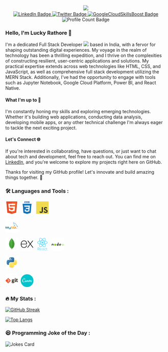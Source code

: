 <div id="header" align="center">
  <img src="https://media.giphy.com/media/v1.Y2lkPTc5MGI3NjExZGJiajZveHd3a3gzYzVzaXAyNDUyYXo2bTQwY3Bja2FtMmc0ODRhciZlcD12MV9pbnRlcm5hbF9naWZfYnlfaWQmY3Q9cw/paTz7UZbPfTZFRYnnB/giphy.gif" width="300"/>

  <div id="badges">
    <a href="https://www.linkedin.com/in/luckyrathore/">
      <img src="https://img.shields.io/badge/LinkedIn-darkblue?style=for-the-badge&logo=linkedin&logoColor=white" alt="LinkedIn Badge"/>
    </a>
    <a href="https://twitter.com/LuckyRathore911">
      <img src="https://img.shields.io/badge/Twitter-blue?style=for-the-badge&logo=twitter&logoColor=white" alt="Twitter Badge"/>
    </a>
    <a href="https://www.cloudskillsboost.google/public_profiles/3b17e1a3-54e9-4e91-9f43-f912614a6ae1">
      <img src="https://img.shields.io/badge/Google-yellow?style=for-the-badge&logo=google&logoColor=white" alt="GoogleCloudSkillsBoost Badge"/>
    </a>
    <img src="https://komarev.com/ghpvc/?username=LuckyRathore911&color=ff69b4&style=for-the-badge" alt="Profile Count Badge"/>
  </div>
</div>

### Hello, I'm Lucky Rathore 👋
I'm a dedicated Full Stack Developer <img src="https://media.giphy.com/media/u1WhXLjwgcXpHJBMRM/giphy.gif" width="30"> based in India, with a fervor for shaping outstanding digital experiences. My voyage in the realm of technology has been a thrilling expedition, and I thrive on the complexities of constructing resilient, user-centric applications and solutions. My practical expertise extends across web technologies like HTML, CSS, and JavaScript, as well as comprehensive full stack development utilizing the MERN Stack. Additionally, I've had the opportunity to engage with tools such as Jupyter Notebook, Google Cloud Platform, Power BI, and React Native.

#### What I'm up to 💼
I'm constantly honing my skills and exploring emerging technologies. Whether it's building web applications, conducting data analysis, developing mobile apps, or any other technical challenge I'm always eager to tackle the next exciting project.

#### Let's Connect 🌐
If you're interested in collaborating, have questions, or just want to chat about tech and development, feel free to reach out. You can find me on [LinkedIn](https://www.linkedin.com/in/luckyrathore/), and you're welcome to explore my projects right here on GitHub.

Thanks for visiting my GitHub profile! Let's innovate and build amazing things together. 🚀

### :hammer_and_wrench: Languages and Tools :

<div>

  <img src="https://github.com/devicons/devicon/blob/master/icons/html5/html5-original.svg" title="HTML5" alt="HTML" width="40" height="40"/>&nbsp;
  <img src="https://github.com/devicons/devicon/blob/master/icons/css3/css3-plain-wordmark.svg"  title="CSS3" alt="CSS" width="40" height="40"/>&nbsp;
  <img src="https://github.com/devicons/devicon/blob/master/icons/javascript/javascript-original.svg" title="JavaScript" alt="JavaScript" width="40" height="40"/>&nbsp;
  
  <img src="https://github.com/devicons/devicon/blob/master/icons/mysql/mysql-original-wordmark.svg" title="MySQL"  alt="MySQL" width="40" height="40"/>&nbsp;
  
  <img src="https://github.com/devicons/devicon/blob/master/icons/mongodb/mongodb-original.svg" title="MongoDB"  alt="MongoDB" width="40" height="40"/>&nbsp;
  <img src="https://github.com/devicons/devicon/blob/master/icons/express/express-original.svg" title="Express"  alt="Express" width="40" height="40"/>&nbsp;
  <img src="https://github.com/devicons/devicon/blob/master/icons/react/react-original-wordmark.svg" title="React" alt="React" width="40" height="40"/>&nbsp;
  <img src="https://github.com/devicons/devicon/blob/master/icons/nodejs/nodejs-original-wordmark.svg" title="NodeJS" alt="NodeJS" width="40" height="40"/>&nbsp;
  
  <img src="https://github.com/devicons/devicon/blob/master/icons/python/python-original.svg" title="Python" alt="Python" width="40" height="40"/>&nbsp;

  <img src="https://github.com/devicons/devicon/blob/master/icons/git/git-original-wordmark.svg" title="Git" alt="Git" width="40" height="40"/>&nbsp;
  <img src="https://github.com/devicons/devicon/blob/master/icons/canva/canva-original.svg" title="Canva" alt="Canva" width="40" height="40"/>&nbsp;
  
</div>

### :fire: My Stats :
[![GitHub Streak](http://github-readme-streak-stats.herokuapp.com?user=LuckyRathore911&theme=dark&background=000000)](https://git.io/streak-stats)

[![Top Langs](https://github-readme-stats.vercel.app/api/top-langs/?username=LuckyRathore911&layout=compact&theme=vision-friendly-dark)](https://github.com/anuraghazra/github-readme-stats)

### :laughing: Programming Joke of the Day :
![Jokes Card](https://readme-jokes.vercel.app/api?hideBorder)
